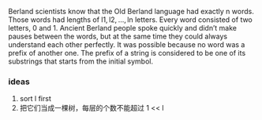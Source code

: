 Berland scientists know that the Old Berland language had exactly n words. Those words had lengths of l1, l2, ..., ln letters. Every word consisted of two letters, 0 and 1. Ancient Berland people spoke quickly and didn’t make pauses between the words, but at the same time they could always understand each other perfectly. It was possible because no word was a prefix of another one. The prefix of a string is considered to be one of its substrings that starts from the initial symbol.


### ideas
1. sort l first
2. 把它们当成一棵树，每层的个数不能超过 1 << l
